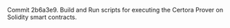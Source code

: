 Commit 2b6a3e9.                    Build and Run scripts for executing the Certora Prover on Solidity smart contracts.